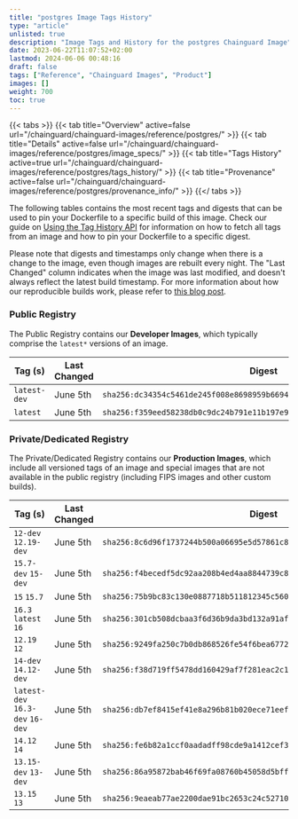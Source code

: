 ```yaml
---
title: "postgres Image Tags History"
type: "article"
unlisted: true
description: "Image Tags and History for the postgres Chainguard Image"
date: 2023-06-22T11:07:52+02:00
lastmod: 2024-06-06 00:48:16
draft: false
tags: ["Reference", "Chainguard Images", "Product"]
images: []
weight: 700
toc: true
---
```


{{< tabs >}}
{{< tab title="Overview" active=false url="/chainguard/chainguard-images/reference/postgres/" >}}
{{< tab title="Details" active=false url="/chainguard/chainguard-images/reference/postgres/image_specs/" >}}
{{< tab title="Tags History" active=true url="/chainguard/chainguard-images/reference/postgres/tags_history/" >}}
{{< tab title="Provenance" active=false url="/chainguard/chainguard-images/reference/postgres/provenance_info/" >}}
{{</ tabs >}}

The following tables contains the most recent tags and digests that can be used to pin your Dockerfile to a specific build of this image. Check our guide on [Using the Tag History API](/chainguard/chainguard-images/using-the-tag-history-api/) for information on how to fetch all tags from an image and how to pin your Dockerfile to a specific digest.

Please note that digests and timestamps only change when there is a change to the image, even though images are rebuilt every night. The "Last Changed" column indicates when the image was last modified, and doesn't always reflect the latest build timestamp. For more information about how our reproducible builds work, please refer to [this blog post](https://www.chainguard.dev/unchained/reproducing-chainguards-reproducible-image-builds).

### Public Registry
The Public Registry contains our **Developer Images**, which typically comprise the `latest*` versions of an image.

| Tag (s)       | Last Changed | Digest                                                                    |
|---------------|--------------|---------------------------------------------------------------------------|
|  `latest-dev` | June 5th     | `sha256:dc34354c5461de245f008e8698959b6694f2a64062a7dd216c6d9b4212ed86ad` |
|  `latest`     | June 5th     | `sha256:f359eed58238db0c9dc24b791e11b197e997e799eb42455f31099fc1492617e7` |


### Private/Dedicated Registry
The Private/Dedicated Registry contains our **Production Images**, which include all versioned tags of an image and special images that are not available in the public registry (including FIPS images and other custom builds).

| Tag (s)                           | Last Changed | Digest                                                                    |
|-----------------------------------|--------------|---------------------------------------------------------------------------|
|  `12-dev` `12.19-dev`             | June 5th     | `sha256:8c6d96f1737244b500a06695e5d57861c84e63d288cd40d4c9bd5e46dc27bcf9` |
|  `15.7-dev` `15-dev`              | June 5th     | `sha256:f4becedf5dc92aa208b4ed4aa8844739c8a02e7c474d069cfe486f449ac4465f` |
|  `15` `15.7`                      | June 5th     | `sha256:75b9bc83c130e0887718b511812345c560b112b5f142bb4b4e76d235f298248c` |
|  `16.3` `latest` `16`             | June 5th     | `sha256:301cb508dcbaa3f6d36b9da3bd132a91af1e82be0d58a3823f74863d70645f9b` |
|  `12.19` `12`                     | June 5th     | `sha256:9249fa250c7b0db868526fe54f6bea67724af3f8f08eb518a0324a503add77b2` |
|  `14-dev` `14.12-dev`             | June 5th     | `sha256:f38d719ff5478dd160429af7f281eac2c1ed6227bbd5700962b079e276d9586a` |
|  `latest-dev` `16.3-dev` `16-dev` | June 5th     | `sha256:db7ef8415ef41e8a296b81b020ece71eef7b21245577a781680bad1729eb0d1a` |
|  `14.12` `14`                     | June 5th     | `sha256:fe6b82a1ccf0aadadff98cde9a1412cef34ea42ddac2e79d139b9998201b60c0` |
|  `13.15-dev` `13-dev`             | June 5th     | `sha256:86a95872bab46f69fa08760b45058d5bff8c0dd6db4847d7f29827a900635bf0` |
|  `13.15` `13`                     | June 5th     | `sha256:9eaeab77ae2200dae91bc2653c24c5271062a9804a5c045b1f1a7a8fa6777419` |

